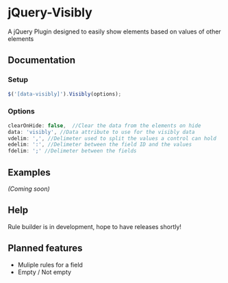 jQuery-Visibly
==============

A jQuery Plugin designed to easily show elements based on values of other elements

## Documentation

### Setup
```javascript
$('[data-visibly]').Visibly(options);
```


### Options
```javascript
clearOnHide: false,  //Clear the data from the elements on hide
data: 'visibly', //Data attribute to use for the visibly data
vdelim: ',', //Delimeter used to split the values a control can hold
edelim: ':', //Delimeter between the field ID and the values
fdelim: ';' //Delimeter between the fields
```

## Examples
_(Coming soon)_

## Help
Rule builder is in development, hope to have releases shortly!

## Planned features

- Muliple rules for a field
- Empty / Not empty 
